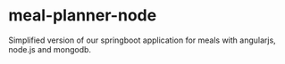 # meal-planner-node

Simplified version of our springboot application for meals with angularjs, node.js and mongodb. 
